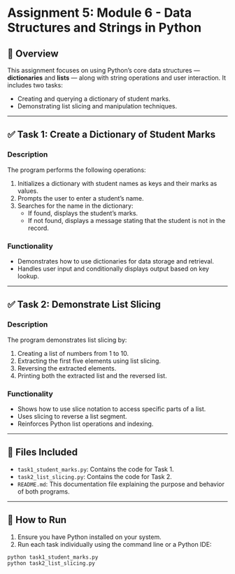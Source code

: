 # Assignment 5: Module 6 - Data Structures and Strings in Python

## 📘 Overview

This assignment focuses on using Python’s core data structures — **dictionaries** and **lists** — along with string operations and user interaction. It includes two tasks:

- Creating and querying a dictionary of student marks.
- Demonstrating list slicing and manipulation techniques.

---

## ✅ Task 1: Create a Dictionary of Student Marks

### Description

The program performs the following operations:

1. Initializes a dictionary with student names as keys and their marks as values.
2. Prompts the user to enter a student’s name.
3. Searches for the name in the dictionary:
   - If found, displays the student’s marks.
   - If not found, displays a message stating that the student is not in the record.

### Functionality

- Demonstrates how to use dictionaries for data storage and retrieval.
- Handles user input and conditionally displays output based on key lookup.

---

## ✅ Task 2: Demonstrate List Slicing

### Description

The program demonstrates list slicing by:

1. Creating a list of numbers from 1 to 10.
2. Extracting the first five elements using list slicing.
3. Reversing the extracted elements.
4. Printing both the extracted list and the reversed list.

### Functionality

- Shows how to use slice notation to access specific parts of a list.
- Uses slicing to reverse a list segment.
- Reinforces Python list operations and indexing.

---

## 📂 Files Included

- `task1_student_marks.py`: Contains the code for Task 1.
- `task2_list_slicing.py`: Contains the code for Task 2.
- `README.md`: This documentation file explaining the purpose and behavior of both programs.

---

## 📌 How to Run

1. Ensure you have Python installed on your system.
2. Run each task individually using the command line or a Python IDE:

```bash
python task1_student_marks.py
python task2_list_slicing.py
